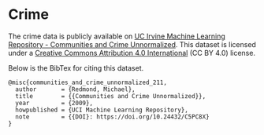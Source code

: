 # Crime

The crime data is publicly available on [UC Irvine Machine Learning Repository - Communities and Crime Unnormalized](https://archive.ics.uci.edu/dataset/211/communities+and+crime+unnormalized). This dataset is licensed under a [Creative Commons Attribution 4.0 International](https://creativecommons.org/licenses/by/4.0/legalcode) (CC BY 4.0) license.

Below is the BibTex for citing this dataset.
```
@misc{communities_and_crime_unnormalized_211,
  author       = {Redmond, Michael},
  title        = {{Communities and Crime Unnormalized}},
  year         = {2009},
  howpublished = {UCI Machine Learning Repository},
  note         = {{DOI}: https://doi.org/10.24432/C5PC8X}
}
```
